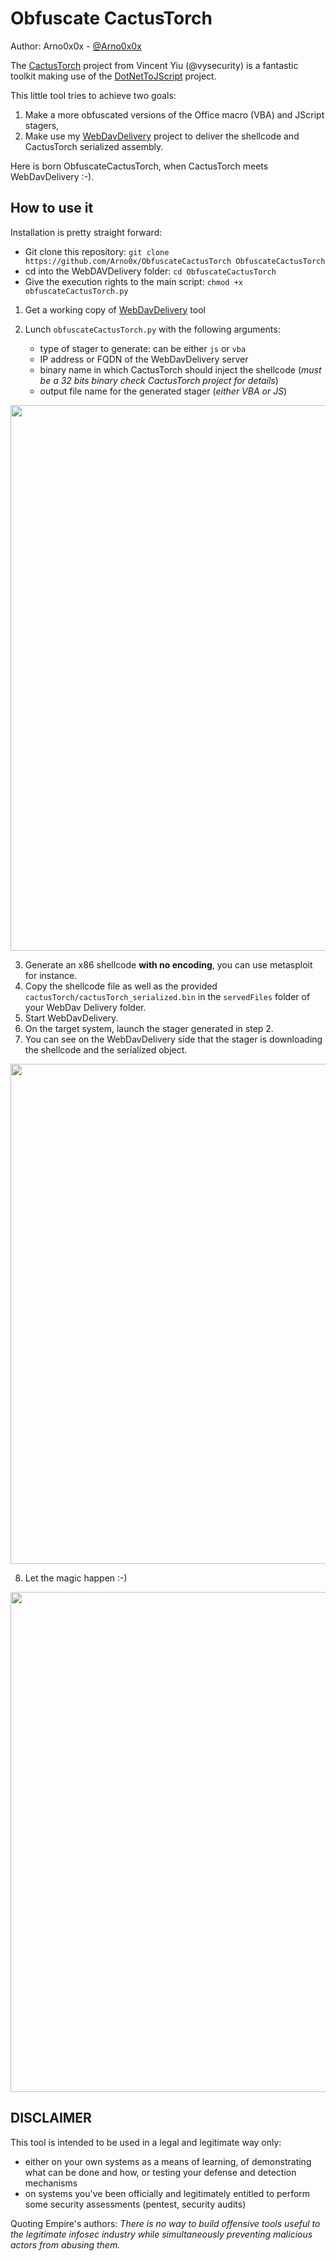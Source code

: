 Obfuscate CactusTorch
============
Author: Arno0x0x - [@Arno0x0x](https://twitter.com/Arno0x0x)

The [CactusTorch](https://github.com/mdsecactivebreach/CACTUSTORCH) project from Vincent Yiu (@vysecurity) is a fantastic toolkit making use of the [DotNetToJScript](https://github.com/tyranid/DotNetToJScript) project.

This little tool tries to achieve two goals:
  1. Make a more obfuscated versions of the Office macro (VBA) and JScript stagers,
  2. Make use my [WebDavDelivery](https://github.com/Arno0x/WebDavDelivery) project to deliver the shellcode and CactusTorch serialized assembly.

Here is born ObfuscateCactusTorch, when CactusTorch meets WebDavDelivery :-).

How to use it
------------

Installation is pretty straight forward:
* Git clone this repository: `git clone https://github.com/Arno0x/ObfuscateCactusTorch ObfuscateCactusTorch`
* cd into the WebDAVDelivery folder: `cd ObfuscateCactusTorch`
* Give the execution rights to the main script: `chmod +x obfuscateCactusTorch.py`


1. Get a working copy of [WebDavDelivery](https://github.com/Arno0x/WebDavDelivery) tool

2. Lunch `obfuscateCactusTorch.py` with the following arguments:
   - type of stager to generate: can be either `js` or `vba`
   - IP address or FQDN of the WebDavDelivery server
   - binary name in which CactusTorch should inject the shellcode (*must be a 32 bits binary check CactusTorch project for details*)
   - output file name for the generated stager (*either VBA or JS*)

<img src="https://dl.dropboxusercontent.com/s/ewl76gennz59ifx/obfuscateCactusTorch_01.jpg?dl=0" width="873">

3. Generate an x86 shellcode **with no encoding**, you can use metasploit for instance.
4. Copy the shellcode file as well as the provided `cactusTorch/cactusTorch_serialized.bin` in the `servedFiles` folder of your WebDav Delivery folder.
5. Start WebDavDelivery.
6. On the target system, launch the stager generated in step 2.
7. You can see on the WebDavDelivery side that the stager is downloading the shellcode and the serialized object.

<img src="https://dl.dropboxusercontent.com/s/nhkovmmiadfqyam/obfuscateCactusTorch_02.jpg?dl=0" width="800">

8. Let the magic happen :-)


<img src="https://dl.dropboxusercontent.com/s/qki8yq0sjcs6sh1/obfuscateCactusTorch_03.jpg?dl=0" width="800">

DISCLAIMER
----------------
This tool is intended to be used in a legal and legitimate way only:
  - either on your own systems as a means of learning, of demonstrating what can be done and how, or testing your defense and detection mechanisms
  - on systems you've been officially and legitimately entitled to perform some security assessments (pentest, security audits)

Quoting Empire's authors:
*There is no way to build offensive tools useful to the legitimate infosec industry while simultaneously preventing malicious actors from abusing them.*
